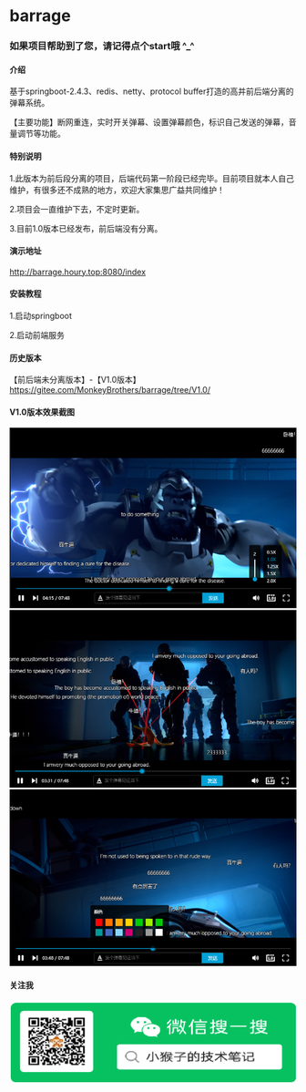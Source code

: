 # barrage


### 如果项目帮助到了您，请记得点个start哦  ^_^


#### 介绍
基于springboot-2.4.3、redis、netty、protocol buffer打造的高并前后端分离的弹幕系统。

【主要功能】断网重连，实时开关弹幕、设置弹幕颜色，标识自己发送的弹幕，音量调节等功能。


#### 特别说明
1.此版本为前后段分离的项目，后端代码第一阶段已经完毕。目前项目就本人自己维护，有很多还不成熟的地方，欢迎大家集思广益共同维护！

2.项目会一直维护下去，不定时更新。

3.目前1.0版本已经发布，前后端没有分离。

#### 演示地址
http://barrage.houry.top:8080/index

#### 安装教程
1.启动springboot

2.启动前端服务


#### 历史版本
【前后端未分离版本】-【V1.0版本】https://gitee.com/MonkeyBrothers/barrage/tree/V1.0/


#### V1.0版本效果截图
![avatar](/images/1.png)
![avatar](/images/2.png)
![avatar](/images/3.png)

#### 关注我
![avatar](/images/WeChat.png)
